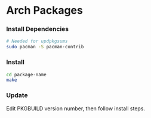 # Arch Packages

### Install Dependencies

```bash
# Needed for updpkgsums
sudo pacman -S pacman-contrib
```

### Install

```bash
cd package-name
make
```

### Update

Edit PKGBUILD version number, then follow install steps.
